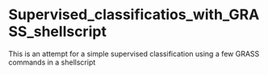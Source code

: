 # Supervised_classificatios_with_GRASS_shellscript
This is an attempt for a simple supervised classification using a few GRASS commands in a shellscript
